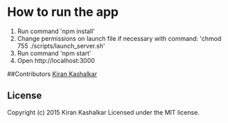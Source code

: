 # How to run the app

1. Run command 'npm install'
2. Change permissions on launch file if necessary with command: 'chmod 755 ./scripts/launch_server.sh'
3. Run command 'npm start'
4. Open http://localhost:3000

##Contributors
[Kiran Kashalkar](https://github.com/kirankashalkar)

## License
Copyright (c) 2015 Kiran Kashalkar
Licensed under the MIT license.		